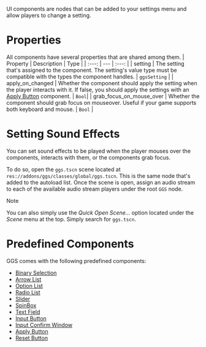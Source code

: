 UI components are nodes that can be added to your settings menu and allow players to change a setting.

# Properties
All components have several properties that are shared among them.
| Property | Description | Type |
| :---: | --- | :---: |
| setting | The setting that's assigned to the component. The setting's value type must be compatible with the types the component handles. | `ggsSetting` |
| apply_on_changed | Whether the component should apply the setting when the player interacts with it. If false, you should apply the settings with an [Apply Button](apply_button.md) component. | `Bool`|
| grab_focus_on_mouse_over | Whether the component should grab focus on mouseover. Useful if your game supports both keyboard and mouse. | `Bool` |

# Setting Sound Effects
You can set sound effects to be played when the player mouses over the components, interacts with them, or the components grab focus.

To do so, open the `ggs.tscn` scene located at `res://addons/ggs/classes/global/ggs.tscn`. This is the same node that's added to the autoload list. Once the scene is open, assign an audio stream to each of the available audio stream players under the root `GGS` node.

> [!NOTE]
> You can also simply use the *Quick Open Scene...* option located under the *Scene* menu at the top. Simply search for `ggs.tscn`.

# Predefined Components
GGS comes with the following predefined components:
* [Binary Selection](binary_selection.md)
* [Arrow List](arrow_list.md)
* [Option List](option_list.md)
* [Radio List](radio_list.md)
* [Slider](slider.md)
* [SpinBox](spinbox.md)
* [Text Field](text_field.md)
* [Input Button](input_button.md)
* [Input Confirm Window](input_confirm_window.md)
* [Apply Button](apply_button.md)
* [Reset Button](reset_button.md)
